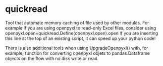 # quickread
Tool that automate memory caching of file used by other modules.
For example if you are using openpyxl to read-only Excel files, consider using openpyxl.open=quickread.Define(openpyxl.open).open
If you are inserting this line at the top of an existing script, it can speed up your python code!

There is also additional tools when using UpgradeOpenpyxl() with, for example, function for converting openpyxl objets to pandas.Dataframe objects on the flow with no disk write or read.

